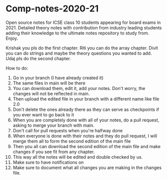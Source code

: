 # Comp-notes-2020-21
Open source notes for ICSE class 10 students appearing for board exams in 2021. Detailed theory notes with contribution from industry leading students adding their knowledge to the ultimate notes repository to study from. Enjoy.

Krishak you pls do the first chapter.
Riti you can do the array chapter.
Divit you can do strings and maybe the theory questions you wanted to add.
Udaj pls do the second chapter.

How to do:
1) Go in your branch (I have already created it)
2) The same files in main will be there
3) You can download them, edit it, add your notes. Don't worry, the changes will not be reflected in main.
4) Then upload the edited file in your branch with a different name like file 2.0
5) Don't delete the ones already there as they can serve as checkpoints if you ever want to go back to it
6) When you are completely done with all of your notes, do a pull request, asking to merge your branch with main.
7) Don't call for pull requests when you're halfway done
8) When everyone is done with their notes and they do pull request, I will merge them all to form the second edition of the main file
9) Then you all can download the second edition of the main file and make changes if you see fit from any chapter.
10) This way all the notes will be edited and double checked by us.
11) Make sure to have notifications on
12) Make sure to document what all changes you are making in the changes file. 
